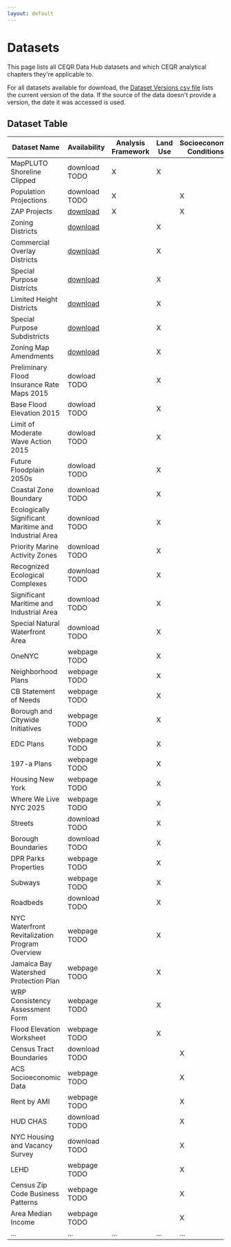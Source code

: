 ```yaml
---
layout: default
---
```


# Datasets

This page lists all CEQR Data Hub datasets and which CEQR analytical chapters they're applicable to.

For all datasets available for download, the [Dataset Versions csv file](to-do.com) lists the current version of the data. If the source of the data doesn't provide a version, the date it was accessed is used.

## Dataset Table

| Dataset Name                                          | Availability                                                                                                                      | Analysis Framework | Land Use | Socioeconomic Conditions |
| ----------------------------------------------------- | --------------------------------------------------------------------------------------------------------------------------------- | ------------------ | -------- | ------------------------ |
| MapPLUTO Shoreline Clipped                            | download TODO                                                                                                                     | X                  | X        |                          |
| Population Projections                                | download TODO                                                                                                                     | X                  |          | X                        |
| ZAP Projects                                          | [download](https://nyc3.digitaloceanspaces.com/ceqr-data-hub/demo_data/latest/zap/zapprojects_20250203csv.zip)                    | X                  |          | X                        |
| Zoning Districts                                      | [download](https://nyc3.digitaloceanspaces.com/ceqr-data-hub/demo_data/latest/zoning_features/nycgiszoningfeatures_202501shp.zip) |                    | X        |                          |
| Commercial Overlay Districts                          | [download](https://nyc3.digitaloceanspaces.com/ceqr-data-hub/demo_data/latest/zoning_features/nycgiszoningfeatures_202501shp.zip) |                    | X        |                          |
| Special Purpose Districts                             | [download](https://nyc3.digitaloceanspaces.com/ceqr-data-hub/demo_data/latest/zoning_features/nycgiszoningfeatures_202501shp.zip) |                    | X        |                          |
| Limited Height Districts                              | [download](https://nyc3.digitaloceanspaces.com/ceqr-data-hub/demo_data/latest/zoning_features/nycgiszoningfeatures_202501shp.zip) |                    | X        |                          |
| Special Purpose Subdistricts                          | [download](https://nyc3.digitaloceanspaces.com/ceqr-data-hub/demo_data/latest/zoning_features/nycgiszoningfeatures_202501shp.zip) |                    | X        |                          |
| Zoning Map Amendments                                 | [download](https://nyc3.digitaloceanspaces.com/ceqr-data-hub/demo_data/latest/zoning_features/nycgiszoningfeatures_202501shp.zip) |                    | X        |                          |
| Preliminary Flood Insurance Rate Maps 2015            | dowload TODO                                                                                                                      |                    | X        |                          |
| Base Flood Elevation 2015                             | dowload TODO                                                                                                                      |                    | X        |                          |
| Limit of Moderate Wave Action 2015                    | dowload TODO                                                                                                                      |                    | X        |                          |
| Future Floodplain 2050s                               | dowload TODO                                                                                                                      |                    | X        |                          |
| Coastal Zone Boundary                                 | download TODO                                                                                                                     |                    | X        |                          |
| Ecologically Significant Maritime and Industrial Area | download TODO                                                                                                                     |                    | X        |                          |
| Priority Marine Activity Zones                        | download TODO                                                                                                                     |                    | X        |                          |
| Recognized Ecological Complexes                       | download TODO                                                                                                                     |                    | X        |                          |
| Significant Maritime and Industrial Area              | download TODO                                                                                                                     |                    | X        |                          |
| Special Natural Waterfront Area                       | download TODO                                                                                                                     |                    | X        |                          |
| OneNYC                                                | webpage TODO                                                                                                                      |                    | X        |                          |
| Neighborhood Plans                                    | webpage TODO                                                                                                                      |                    | X        |                          |
| CB Statement of Needs                                 | webpage TODO                                                                                                                      |                    | X        |                          |
| Borough and Citywide Initiatives                      | webpage TODO                                                                                                                      |                    | X        |                          |
| EDC Plans                                             | webpage TODO                                                                                                                      |                    | X        |                          |
| 197-a Plans                                           | webpage TODO                                                                                                                      |                    | X        |                          |
| Housing New York                                      | webpage TODO                                                                                                                      |                    | X        |                          |
| Where We Live NYC 2025                                | webpage TODO                                                                                                                      |                    | X        |                          |
| Streets                                               | download TODO                                                                                                                     |                    | X        |                          |
| Borough Boundaries                                    | download TODO                                                                                                                     |                    | X        |                          |
| DPR Parks Properties                                  | webpage TODO                                                                                                                      |                    | X        |                          |
| Subways                                               | webpage TODO                                                                                                                      |                    | X        |                          |
| Roadbeds                                              | download TODO                                                                                                                     |                    | X        |                          |
| NYC Waterfront Revitalization Program Overview        | webpage TODO                                                                                                                      |                    | X        |                          |
| Jamaica Bay Watershed Protection Plan                 | webpage TODO                                                                                                                      |                    | X        |                          |
| WRP Consistency Assessment Form                       | webpage TODO                                                                                                                      |                    | X        |                          |
| Flood Elevation Worksheet                             | webpage TODO                                                                                                                      |                    | X        |                          |
| Census Tract Boundaries                               | download TODO                                                                                                                     |                    |          | X                        |
| ACS Socioeconomic Data                                | webpage TODO                                                                                                                      |                    |          | X                        |
| Rent by AMI                                           | webpage TODO                                                                                                                      |                    |          | X                        |
| HUD CHAS                                              | download TODO                                                                                                                     |                    |          | X                        |
| NYC Housing and Vacancy Survey                        | download TODO                                                                                                                     |                    |          | X                        |
| LEHD                                                  | webpage TODO                                                                                                                      |                    |          | X                        |
| Census Zip Code Business Patterns                     | webpage TODO                                                                                                                      |                    |          | X                        |
| Area Median Income                                    | webpage TODO                                                                                                                      |                    |          | X                        |
| ...                                                   | ...                                                                                                                               | ...                | ...      | ...                      |

